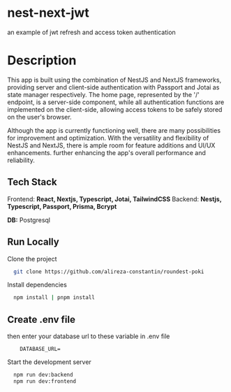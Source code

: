 # nest-next-jwt

an example of jwt refresh and access token authentication

# Description

This app is built using the combination of NestJS and NextJS frameworks, providing server and client-side authentication with Passport and Jotai as state manager respectively. The home page, represented by the '/' endpoint, is a server-side component, while all authentication functions are implemented on the client-side, allowing access tokens to be safely stored on the user's browser.

Although the app is currently functioning well, there are many possibilities for improvement and optimization. With the versatility and flexibility of NestJS and NextJS, there is ample room for feature additions and UI/UX enhancements. further enhancing the app's overall performance and reliability.


## Tech Stack

Frontend: **React, Nextjs, Typescript, Jotai, TailwindCSS**
Backend: **Nestjs, Typescript, Passport, Prisma, Bcrypt**

**DB:** Postgresql

## Run Locally

Clone the project

```bash
  git clone https://github.com/alireza-constantin/roundest-poki
```

Install dependencies

```bash
  npm install | pnpm install
```

## Create .env file

then enter your database url to these variable in .env file

```code
    DATABASE_URL=
```

Start the development server

```bash
  npm run dev:backend
  npm run dev:frontend
```